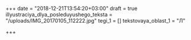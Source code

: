 +++
date = "2018-12-21T13:54:20+03:00"
draft = true
illyustraciya_dlya_posleduyushego_teksta = "/uploads/IMG_20170105_112222.jpg"
tegi_1 = []
tekstovaya_oblast_1 = "Л"

+++
